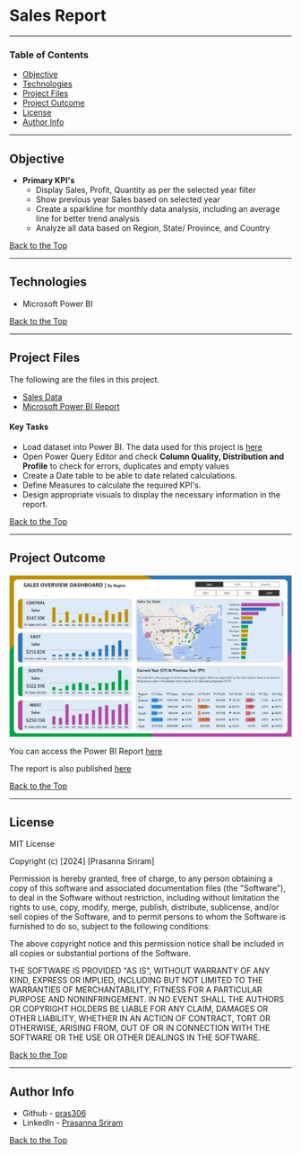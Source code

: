 # Sales Report

---

### Table of Contents

- [Objective](#objective)
- [Technologies](#technologies)
- [Project Files](#project-files)
- [Project Outcome](#project-outcome)
- [License](#license)
- [Author Info](#author-info)

---

## Objective

- **Primary KPI's**
    - Display Sales, Profit, Quantity as per the selected year filter
    - Show previous year Sales based on selected year
    - Create a sparkline for monthly data analysis, including an average line for better trend analysis
    - Analyze all data based on Region, State/ Province, and Country

[Back to the Top](#sales-report)

---

## Technologies

- Microsoft Power BI

[Back to the Top](#sales-report)

---

## Project Files

The following are the files in this project.

- [Sales Data](data/SalesOverviewData.xlsx)
- [Microsoft Power BI Report](SalesOverview.pbix)

#### Key Tasks

- Load dataset into Power BI. The data used for this project is [here](data/SalesOverviewData.xlsx)
- Open Power Query Editor and check **Column Quality, Distribution and Profile** to check for errors, duplicates and empty values
- Create a Date table to be able to date related calculations.
- Define Measures to calculate the required KPI's.
- Design appropriate visuals to display the necessary information in the report.


[Back to the Top](#sales-report)

---

## Project Outcome

![Sales Overview Dashboard](images/SalesOverviewReport.png)

You can access the Power BI Report [here](SalesOverview.pbix)

The report is also published [here](https://app.powerbi.com/view?r=eyJrIjoiZWZmYzZkYjYtNzQ4OS00N2EyLWFkM2UtOGFmZDgxZDlmOGEwIiwidCI6Ijk3ODIwYmJjLTE3ZjUtNGRmYy1iNjlkLTY5ZWJjOTRhYzZiZiJ9)

[Back to the Top](#sales-report)

---

## License

MIT License

Copyright (c) [2024] [Prasanna Sriram]

Permission is hereby granted, free of charge, to any person obtaining a copy
of this software and associated documentation files (the "Software"), to deal
in the Software without restriction, including without limitation the rights
to use, copy, modify, merge, publish, distribute, sublicense, and/or sell
copies of the Software, and to permit persons to whom the Software is
furnished to do so, subject to the following conditions:

The above copyright notice and this permission notice shall be included in all
copies or substantial portions of the Software.

THE SOFTWARE IS PROVIDED "AS IS", WITHOUT WARRANTY OF ANY KIND, EXPRESS OR
IMPLIED, INCLUDING BUT NOT LIMITED TO THE WARRANTIES OF MERCHANTABILITY,
FITNESS FOR A PARTICULAR PURPOSE AND NONINFRINGEMENT. IN NO EVENT SHALL THE
AUTHORS OR COPYRIGHT HOLDERS BE LIABLE FOR ANY CLAIM, DAMAGES OR OTHER
LIABILITY, WHETHER IN AN ACTION OF CONTRACT, TORT OR OTHERWISE, ARISING FROM,
OUT OF OR IN CONNECTION WITH THE SOFTWARE OR THE USE OR OTHER DEALINGS IN THE
SOFTWARE.

[Back to the Top](#sales-report)

---

## Author Info

- Github - [pras306](https://github.com/pras306)
- LinkedIn - [Prasanna Sriram](https://www.linkedin.com/in/prasanna-sriram/)

[Back to the Top](#sales-report)